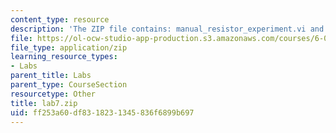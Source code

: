 ```yaml
---
content_type: resource
description: 'The ZIP file contains: manual_resistor_experiment.vi and resistor_experiment.vi.'
file: https://ol-ocw-studio-app-production.s3.amazonaws.com/courses/6-071j-introduction-to-electronics-signals-and-measurement-spring-2006/ff253a60df8318231345836f6899b697_lab7.zip
file_type: application/zip
learning_resource_types:
- Labs
parent_title: Labs
parent_type: CourseSection
resourcetype: Other
title: lab7.zip
uid: ff253a60-df83-1823-1345-836f6899b697
---
```

